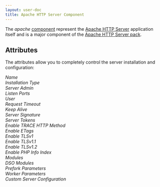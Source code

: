 ```yaml
---
layout: user-doc
title: Apache HTTP Server Component
---
```


The _apache_ [component](./components.html) represent the [Apache HTTP Server](https://java.com/) application itself and
is a major component of the [Apache HTTP Server pack](./apache-http-server-pack.html).

## Attributes

The attributes allow you to completely control the server installation and configuration:

_Name_<br>
_Installation Type_<br>
_Server Admin_<br>
_Listen Ports_<br>
_User_<br>
_Request Timeout_<br>
_Keep Alive_<br>
_Server Signature_<br>
_Server Tokens_<br>
_Enable TRACE HTTP Method_<br>
_Enable ETags_<br>
_Enable TLSv1_<br>
_Enable TLSv1.1_<br>
_Enable TLSv1.2_<br>
_Enable PHP Info Index_<br>
_Modules_<br>
_DSO Modules_<br>
_Prefork Parameters_<br>
_Worker Parameters_<br>
_Custom Server Configuration_<br>


